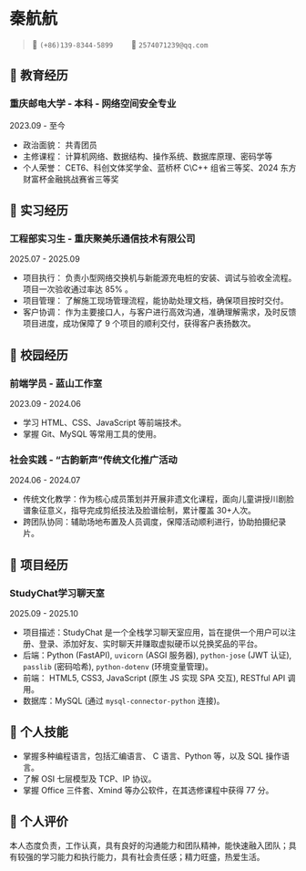 # 秦航航

> <span alt="icon">&#xe60f;</span> `(+86)139-8344-5899`&emsp;&emsp; <span alt="icon">&#xe7ca;</span> `2574071239@qq.com`&emsp;&emsp;

<!-- > <span class="icon">&#xe600;</span> [octocat](https://github.com/octocat)-->

<!--头像<img class="avatar" src="https://avatars.githubusercontent.com/u/583231?v=4">-->

## &#xe80c; 教育经历

<div class="entry-title">
    <h3>重庆邮电大学 - 本科 - 网络空间安全专业</h3> 
    <p>2023.09 - 至今</p>
</div>

- 政治面貌： 共青团员
- 主修课程： 计算机网络、数据结构、操作系统、数据库原理、密码学等
- 个人荣誉： CET6、科创文体奖学金、蓝桥杯 C\C++ 组省三等奖、2024 东方财富杯金融挑战赛省三等奖

## &#xe618; 实习经历

<div alt="entry-title">
    <h3>工程部实习生 - 重庆聚美乐通信技术有限公司</h3> 
    <p>2025.07 - 2025.09</p>
</div>

- 项目执行： 负责小型网络交换机与新能源充电桩的安装、调试与验收全流程。项目一次验收通过率达 85% 。
- 项目管理： 了解施工现场管理流程，能协助处理文档，确保项目按时交付。
- 客户协调： 作为主要接口人，与客户进行高效沟通，准确理解需求，及时反馈项目进度，成功保障了 9 个项目的顺利交付，获得客户表扬数次。

## &#xe8b5; 校园经历

<div alt="entry-title">
    <h3>前端学员 - 蓝山工作室</h3> 
    <p>2023.09 - 2024.06</p>
</div>

- 学习 HTML、CSS、JavaScript 等前端技术。
- 掌握 Git、MySQL 等常用工具的使用。

<div class="entry-title">
    <h3>社会实践 - “古韵新声”传统文化推广活动</h3> 
    <p>2024.06 - 2024.07</p>
</div>

- 传统文化教学：作为核心成员策划并开展非遗文化课程，面向儿童讲授川剧脸谱象征意义，指导完成剪纸技法及脸谱绘制，累计覆盖 30+人次。
- 跨团队协同：辅助场地布置及人员调度，保障活动顺利进行，协助拍摄纪录片。

## &#xe603; 项目经历

<div alt="entry-title">
    <h3>StudyChat学习聊天室</h3> 
    <p>2025.09 - 2025.10</p>
</div>

- 项目描述：StudyChat 是一个全栈学习聊天室应用，旨在提供一个用户可以注册、登录、添加好友、实时聊天并赚取虚拟硬币以兑换奖品的平台。
- 后端：Python (FastAPI), `uvicorn` (ASGI 服务器), `python-jose` (JWT 认证), `passlib` (密码哈希), `python-dotenv` (环境变量管理)。
- 前端： HTML5, CSS3, JavaScript (原生 JS 实现 SPA 交互), RESTful API 调用。
- 数据库：MySQL (通过 `mysql-connector-python` 连接)。

## &#xecfa; 个人技能

- 掌握多种编程语言，包括汇编语言、 C 语言、Python 等，以及 SQL 操作语言。
- 了解 OSI 七层模型及 TCP、IP 协议。
- 掌握 Office 三件套、Xmind 等办公软件，在其选修课程中获得 77 分。

## &#xe673; 个人评价

本人态度负责，工作认真，具有良好的沟通能力和团队精神，能快速融入团队；具有较强的学习能力和执行能力，具有社会责任感；精力旺盛，热爱生活。
